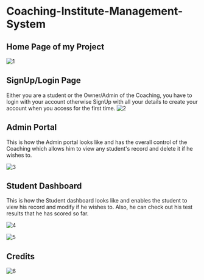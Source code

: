 # Coaching-Institute-Management-System
## Home Page of my Project

![1](https://user-images.githubusercontent.com/36246420/57571587-bc1edb80-742d-11e9-94c2-794787303412.png)

## SignUp/Login Page

Either you are a student or the Owner/Admin of the Coaching, you have to login with your account otherwise SignUp with all your details to create your account when you access for the first time.
![2](https://user-images.githubusercontent.com/36246420/57571589-bfb26280-742d-11e9-9948-7b9c6717289f.png)

## Admin Portal
This is how the Admin portal looks like and has the overall control of the Coaching which allows him to view any student's record and delete it if he wishes to.

![3](https://user-images.githubusercontent.com/36246420/57571591-c2ad5300-742d-11e9-87eb-77ea82fe1265.png)


## Student Dashboard
This is how the Student dashboard looks like and enables the student to view his record and modify if he wishes to. Also, he can check out his test results that he has scored so far.

![4](https://user-images.githubusercontent.com/36246420/57571593-c5a84380-742d-11e9-8caa-280fe2e25f55.png)

![5](https://user-images.githubusercontent.com/36246420/57571596-c80a9d80-742d-11e9-8cb4-f5a37e527166.png)

## Credits

![6](https://user-images.githubusercontent.com/36246420/57571597-cb058e00-742d-11e9-94dd-058f47761065.png)
